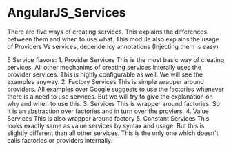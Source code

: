 # AngularJS_Services

There are five ways of creating services. This explains the differences between them and when to use what. This module also explains the usage of Providers Vs services, dependency annotations (Injecting them is easy)

5 Service flavors:
	1. Provider Services
		This is the most basic way of creating services. All other mechanims of creating services interally uses the provider services. This is highly configurable as well. We will see the examples anyway.
	2. Factory Services
		This is simple wrapper around providers. All examples over Google suggests to use the factories whenever there is a need to use services. But we will try to give the explanation on why and when to use this.
	3. Services
		This is wrapper around factories. So it is an abstraction over factories and in turn over the proviers.
	4.	Value Services
		This is also wrapper around factory
	5.	Constant Services
		This looks exactly same as value services by syntax and usage. But this is slightly different than all other services. This is the only one which doesn't calls factories or providers internally.